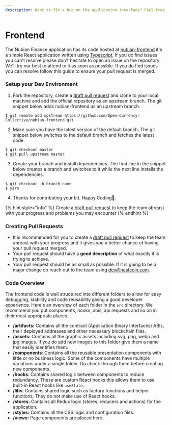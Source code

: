 ```yaml
---
description: Want to fix a bug on the application interface? Feel free.
---
```


# Frontend

The Nubian Finance application has its code hosted at [nubian-frontend](https://github.com/Open-Currency-Collective/nubian-frontend) it's a simple React application written using [Typescript](https://typescriptlang.org/). If you do find issues you can't resolve please don't hesitate to open an issue on the repository. We'll try our best to attend to it as soon as possible. If you do find issues you can resolve follow this guide to ensure your pull request is merged.

### Setup your Dev Environment

1. Fork the repository, create a [draft pull request](https://github.blog/2019-02-14-introducing-draft-pull-requests/) and clone to your local machine and add the official repository as an upstream branch. The git snippet below adds nubian-frontend as an upstream branch.

```text
$ git remote add upstream https://github.com/Open-Currency-Collective/nubian-frontend.git
```

2.  Make sure you have the latest version of the default branch. The git snippet below switches to the default branch and fetches the latest code.

```text
$ git checkout master
$ git pull upstream master
```

3. Create your branch and install dependencies. The first line in the snippet below creates a branch and switches to it while the next line installs the dependencies.

```text
$ git checkout -b branch-name
$ yarn
```

4. Thanks for contributing your bit. Happy Coding🎉. 

{% hint style="info" %}
Create a [draft pull request](https://github.blog/2019-02-14-introducing-draft-pull-requests/) to keep the team abreast with your progress and problems you may encounter
{% endhint %}

### Creating Pull Requests

* It is recommended for you to create a [draft pull request](https://github.blog/2019-02-14-introducing-draft-pull-requests/) to keep the team abreast with your progress and it gives you a better chance of having your pull request merged.
* Your pull request should have a **good description** of what exactly it is trying to achieve.
* Your pull request should be as small as possible. If it is going to be a major change do reach out to the team using dev@nestcoin.com.

### Code Overview

The frontend code is well structured into different folders to allow for easy debugging, stability and code reusability giving a good developer experience. Here's an overview of each folder in the `src` directory. We recommend you put components, hooks, abis, api requests and so on in their most appropriate places.

* **/artifacts:** Contains all the contract \(Application Binary Interfaces\) ABIs, their deployed addresses and other necessary blockchain files.
* **/assets:** Contains all the graphic assets including svg, png, webp and jpg images. If you do add new images to this folder give them a name that easily identifies them.
* **/components**: Contains all the reusable presentation components with little or no business logic. Some of the components have multiple variations under a single folder. Do check through them before creating new components.
* **/hooks**: Contains shared logic between components to reduce redundancy. These are custom React hooks this allows them to use built-in React hooks like `useState`.
* **/libs**: Contains shared logic such as factory functions and helper functions. They do not make use of React hooks.
* **/stores:** Contains all Redux logic \(stores, reducers and actions\) for the application.
* **/styles:** Contains all the CSS logic and configuration files.
* **/views:** Page components are placed here.

